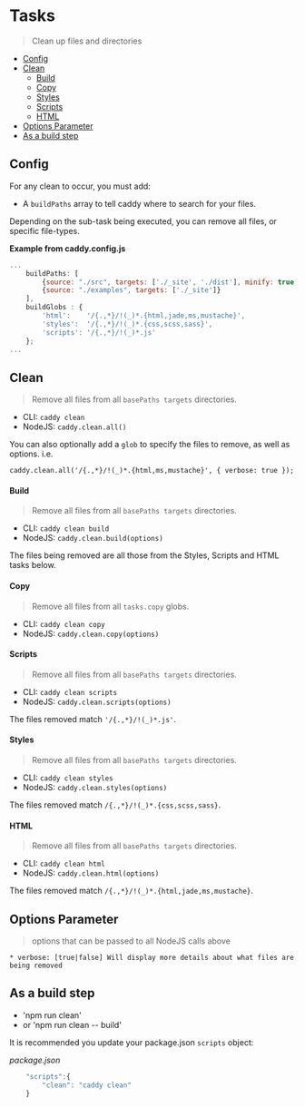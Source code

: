 # Tasks
> Clean up files and directories

 * [Config](#config)
 * [Clean](#Clean)
    * [Build](#build)
    * [Copy](#copy)
    * [Styles](#styles)
    * [Scripts](#scripts)
    * [HTML](#html)
 * [Options Parameter](#options-parameter)
 * [As a build step](as-a-build-step)

## Config

For any clean to occur, you must add:
 * A `buildPaths` array to tell caddy where to search for your files.
    
Depending on the sub-task being executed, you can remove all files, or specific file-types.

**Example from caddy.config.js**
```javascript
...
    buildPaths: [
        {source: "./src", targets: ['./_site', './dist'], minify: true, verbose: true},
        {source: "./examples", targets: ['./_site']}
    ],
    buildGlobs : {
        'html':    '/{.,*}/!(_)*.{html,jade,ms,mustache}',
        'styles':  '/{.,*}/!(_)*.{css,scss,sass}',
        'scripts': '/{.,*}/!(_)*.js'
    };
...
```

## Clean
> Remove all files from all `basePaths targets` directories.

 * CLI: `caddy clean`
 * NodeJS: `caddy.clean.all()`

You can also optionally add a `glob` to specify the files to remove, as well as options. i.e.

`caddy.clean.all('/{.,*}/!(_)*.{html,ms,mustache}', { verbose: true });`

#### Build
> Remove all files from all `basePaths targets` directories.
 
 * CLI: `caddy clean build`
 * NodeJS: `caddy.clean.build(options)`
 
The files being removed are all those from the  Styles, Scripts and HTML tasks below.

#### Copy
> Remove all files from all `tasks.copy` globs.
 
 * CLI: `caddy clean copy`
 * NodeJS: `caddy.clean.copy(options)`

#### Scripts
> Remove all files from all `basePaths targets` directories.
 
 * CLI: `caddy clean scripts`
 * NodeJS: `caddy.clean.scripts(options)`
 
The files removed match `'/{.,*}/!(_)*.js'`.

#### Styles
> Remove all files from all `basePaths targets` directories.
 
 * CLI: `caddy clean styles`
 * NodeJS: `caddy.clean.styles(options)`
 
The files removed match `/{.,*}/!(_)*.{css,scss,sass}`.

#### HTML
> Remove all files from all `basePaths targets` directories.
 
 * CLI: `caddy clean html`
 * NodeJS: `caddy.clean.html(options)`
 
The files removed match `/{.,*}/!(_)*.{html,jade,ms,mustache}`.

## Options Parameter
> options that can be passed to all NodeJS calls above

    * verbose: [true|false] Will display more details about what files are being removed


## As a build step

 * 'npm run clean'
 * or 'npm run clean -- build'

It is recommended you update your package.json `scripts` object:

*package.json*
```javascript
    "scripts":{ 
        "clean": "caddy clean"
    }
```